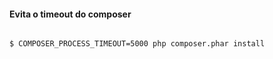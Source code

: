 #### Evita o timeout do composer

```

$ COMPOSER_PROCESS_TIMEOUT=5000 php composer.phar install

```
